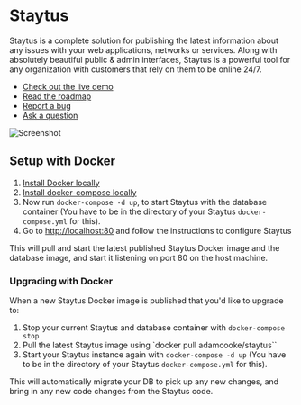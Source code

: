 # Staytus

Staytus is a complete solution for publishing the latest information about
any issues with your web applications, networks or services. Along with
absolutely beautiful public & admin interfaces, Staytus is a powerful tool for
any organization with customers that rely on them to be online 24/7.

* [Check out the live demo](http://demo.staytus.co)
* [Read the roadmap](https://github.com/adamcooke/staytus/blob/master/ROADMAP.md)
* [Report a bug](https://github.com/adamcooke/staytus/issues/new?labels=bug)
* [Ask a question](https://github.com/adamcooke/staytus/issues/new?labels=question)

![Screenshot](https://s.adamcooke.io/15/iOzvtk.png)

## Setup with Docker

1. [Install Docker locally](https://docs.docker.com/installation/)
2. [Install docker-compose locally](https://docs.docker.com/installation/)
3. Now run `docker-compose -d up`, to start Staytus with the database container (You have to be in the directory of your Staytus `docker-compose.yml` for this).
4. Go to [http://localhost:80](http://localhost:80) and follow the instructions to configure Staytus

This will pull and start the latest published Staytus Docker image and the database image, and start it listening on port 80 on the host machine.

### Upgrading with Docker

When a new Staytus Docker image is published that you'd like to upgrade to:

1. Stop your current Staytus and database container with `docker-compose stop`
2. Pull the latest Staytus image using `docker pull adamcooke/staytus``
4. Start your Staytus instance again with `docker-compose -d up` (You have to be in the directory of your Staytus `docker-compose.yml` for this).

This will automatically migrate your DB to pick up any new changes, and bring in any new code changes from the Staytus code.
